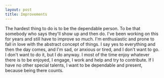 ```yaml
---
layout: post
title: Improvements
---
```


The hardest thing to do is to be the dependable person. To be that somebody who says they'll show up and then do.  I've been working on this for years and still have to improve so much. I'm enthusiastic and prone to fall in love with the abstract concept of things. I say yes to everything and then the day comes, and I'm sad, or anxious or tired, and I don't want to go. I don't want to do it, but I do anyway.  I most of the time enjoy whatever there is to be enjoyed, I engage, I work and help and try to contribute. If I have no other special talents, I want to be dependable and present, because being there counts. 
